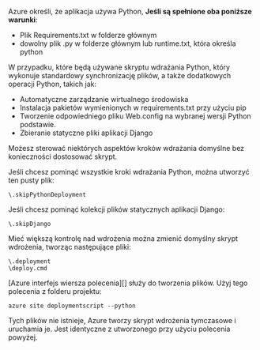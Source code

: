 Azure określi, że aplikacja używa Python, **Jeśli są spełnione oba poniższe warunki**:

- Plik Requirements.txt w folderze głównym
- dowolny plik .py w folderze głównym lub runtime.txt, która określa python

W przypadku, które będą używane skryptu wdrażania Python, który wykonuje standardowy synchronizację plików, a także dodatkowych operacji Python, takich jak:

- Automatyczne zarządzanie wirtualnego środowiska
- Instalacja pakietów wymienionych w requirements.txt przy użyciu pip
- Tworzenie odpowiedniego pliku Web.config na wybranej wersji Python podstawie.
- Zbieranie statyczne pliki aplikacji Django

Możesz sterować niektórych aspektów kroków wdrażania domyślne bez konieczności dostosować skrypt.

Jeśli chcesz pominąć wszystkie kroki wdrażania Python, można utworzyć ten pusty plik:

    \.skipPythonDeployment

Jeśli chcesz pominąć kolekcji plików statycznych aplikacji Django:

    \.skipDjango 

Mieć większą kontrolę nad wdrożenia można zmienić domyślny skrypt wdrożenia, tworząc następujące pliki:

    \.deployment
    \deploy.cmd

[Azure interfejs wiersza polecenia][] służy do tworzenia plików.  Użyj tego polecenia z folderu projektu:

    azure site deploymentscript --python

Tych plików nie istnieje, Azure tworzy skrypt wdrożenia tymczasowe i uruchamia je.  Jest identyczne z utworzonego przy użyciu polecenia powyżej.

[Azure interfejsu wiersza polecenia]: http://azure.microsoft.com/downloads/
